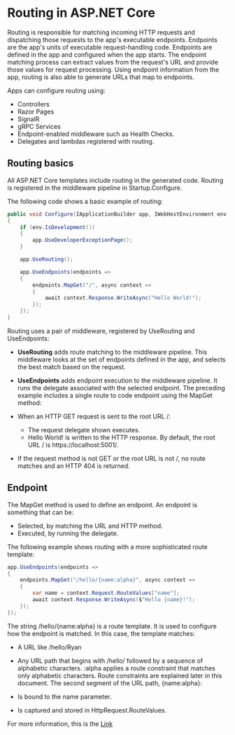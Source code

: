 # Routing in ASP.NET Core
Routing is responsible for matching incoming HTTP requests and dispatching those requests to the app's executable endpoints. Endpoints are the app's units of executable request-handling code. Endpoints are defined in the app and configured when the app starts. The endpoint matching process can extract values from the request's URL and provide those values for request processing. Using endpoint information from the app, routing is also able to generate URLs that map to endpoints.

Apps can configure routing using:

- Controllers
- Razor Pages
- SignalR
- gRPC Services
- Endpoint-enabled middleware such as Health Checks.
- Delegates and lambdas registered with routing.

## Routing basics
All ASP.NET Core templates include routing in the generated code. Routing is registered in the middleware pipeline in Startup.Configure.

The following code shows a basic example of routing:

```csharp
public void Configure(IApplicationBuilder app, IWebHostEnvironment env)
{
    if (env.IsDevelopment())
    {
        app.UseDeveloperExceptionPage();
    }

    app.UseRouting();

    app.UseEndpoints(endpoints =>
    {
        endpoints.MapGet("/", async context =>
        {
            await context.Response.WriteAsync("Hello World!");
        });
    });
}
```
Routing uses a pair of middleware, registered by UseRouting and UseEndpoints:

- **UseRouting** adds route matching to the middleware pipeline. This middleware looks at the set of endpoints defined in the app, and selects the best match based on the request.
- **UseEndpoints** adds endpoint execution to the middleware pipeline. It runs the delegate associated with the selected endpoint.
The preceding example includes a single route to code endpoint using the MapGet method:

- When an HTTP GET request is sent to the root URL /:
    - The request delegate shown executes.
    - Hello World! is written to the HTTP response. By default, the root URL / is https://localhost:5001/.
- If the request method is not GET or the root URL is not /, no route matches and an HTTP 404 is returned.

## Endpoint

The MapGet method is used to define an endpoint. An endpoint is something that can be:

- Selected, by matching the URL and HTTP method.
- Executed, by running the delegate.

The following example shows routing with a more sophisticated route template:

```csharp
app.UseEndpoints(endpoints =>
{
    endpoints.MapGet("/hello/{name:alpha}", async context =>
    {
        var name = context.Request.RouteValues["name"];
        await context.Response.WriteAsync($"Hello {name}!");
    });
});
```

The string /hello/{name:alpha} is a route template. It is used to configure how the endpoint is matched. In this case, the template matches:

- A URL like /hello/Ryan
- Any URL path that begins with /hello/ followed by a sequence of alphabetic characters. :alpha applies a route constraint that matches only alphabetic characters. Route constraints are explained later in this document.
The second segment of the URL path, {name:alpha}:

- Is bound to the name parameter.
- Is captured and stored in HttpRequest.RouteValues.

For more information, this is the [Link](https://docs.microsoft.com/en-us/aspnet/core/fundamentals/routing?view=aspnetcore-3.1)